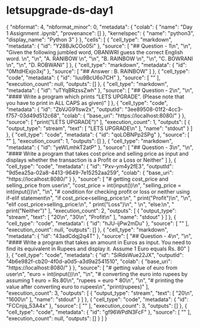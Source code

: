 # letsupgrade-ds-day1
{
  "nbformat": 4,
  "nbformat_minor": 0,
  "metadata": {
    "colab": {
      "name": "Day 1 Assignment .ipynb",
      "provenance": []
    },
    "kernelspec": {
      "name": "python3",
      "display_name": "Python 3"
    }
  },
  "cells": [
    {
      "cell_type": "markdown",
      "metadata": {
        "id": "Y28BJkCOo05i"
      },
      "source": [
        "## Question - 1\n",
        "\n",
        "Given the following jumbled word, OBANWRI guess the correct English word. \n",
        "\n",
        "A. RANIBOW \n",
        "\n",
        "B. RAINBOW \n",
        "\n",
        "C. BOWRANI \n",
        "\n",
        "D. ROBWANI"
      ]
    },
    {
      "cell_type": "markdown",
      "metadata": {
        "id": "0MtdHExjo3xj"
      },
      "source": [
        "## Answer : B. RAINBOW"
      ]
    },
    {
      "cell_type": "code",
      "metadata": {
        "id": "Iuu9BcU6o7CH"
      },
      "source": [
        ""
      ],
      "execution_count": null,
      "outputs": []
    },
    {
      "cell_type": "markdown",
      "metadata": {
        "id": "uTYqBRzssZwh"
      },
      "source": [
        "## Question - 2\n",
        "\n",
        "#### Write a program which prints “LETS UPGRADE”. (Please note that you have to print in ALL CAPS as given)"
      ]
    },
    {
      "cell_type": "code",
      "metadata": {
        "id": "ZbVJG91lsw2x",
        "outputId": "3ee89508-01f2-4cc3-f757-03d49d512c68",
        "colab": {
          "base_uri": "https://localhost:8080/"
        }
      },
      "source": [
        "print(\"LETS UPGRADE\")"
      ],
      "execution_count": 1,
      "outputs": [
        {
          "output_type": "stream",
          "text": [
            "LETS UPGRADE\n"
          ],
          "name": "stdout"
        }
      ]
    },
    {
      "cell_type": "code",
      "metadata": {
        "id": "qoLOBNPp2SPg"
      },
      "source": [
        ""
      ],
      "execution_count": 1,
      "outputs": []
    },
    {
      "cell_type": "markdown",
      "metadata": {
        "id": "yeWLmhkT2atP"
      },
      "source": [
        "## Question - 3\n",
        "\n",
        "#### Write a program that takes cost price and selling price as input and displays whether the transaction is a Profit or a Loss or Neither"
      ]
    },
    {
      "cell_type": "code",
      "metadata": {
        "id": "Pxv-ym4y2fE3",
        "outputId": "9d5ea25a-02a8-4413-9649-7e15252aa259",
        "colab": {
          "base_uri": "https://localhost:8080/"
        }
      },
      "source": [
        "# getting cost_price and selling_price from user\n",
        "cost_price = int(input())\n",
        "selling_price = int(input())\n",
        "\n",
        "# condition for checking profit or loss or neither using if-elif statement\n",
        "if cost_price<selling_price:\n",
        "    print(\"Profit\")\n",
        "\n",
        "elif cost_price>selling_price:\n",
        "    print(\"Loss\")\n",
        "    \n",
        "else:\n",
        "    print(\"Neither\")"
      ],
      "execution_count": 2,
      "outputs": [
        {
          "output_type": "stream",
          "text": [
            "20\n",
            "30\n",
            "Profit\n"
          ],
          "name": "stdout"
        }
      ]
    },
    {
      "cell_type": "code",
      "metadata": {
        "id": "hJU-ijPw2mDu"
      },
      "source": [
        ""
      ],
      "execution_count": null,
      "outputs": []
    },
    {
      "cell_type": "markdown",
      "metadata": {
        "id": "43adCdqj2q4T"
      },
      "source": [
        "## Question - 4\n",
        "\n",
        "#### Write a program that takes an amount in Euros as input. You need to find its equivalent in Rupees and display it. Assume 1 Euro equals Rs. 80"
      ]
    },
    {
      "cell_type": "code",
      "metadata": {
        "id": "SiRdsWue22JX",
        "outputId": "4b6e982f-cb20-4f0d-a0d5-a3d9a2541510",
        "colab": {
          "base_uri": "https://localhost:8080/"
        }
      },
      "source": [
        "# getting value of euro from user\n",
        "euro = int(input())\n",
        "\n",
        "# converting the euro into rupees by assuming 1 euro = Rs.80\n",
        "rupees = euro * 80\n",
        "\n",
        "# printing the value after converting euro to rupees\n",
        "print(rupees)"
      ],
      "execution_count": 3,
      "outputs": [
        {
          "output_type": "stream",
          "text": [
            "20\n",
            "1600\n"
          ],
          "name": "stdout"
        }
      ]
    },
    {
      "cell_type": "code",
      "metadata": {
        "id": "FCCnjq_53A4x"
      },
      "source": [
        ""
      ],
      "execution_count": 3,
      "outputs": []
    },
    {
      "cell_type": "code",
      "metadata": {
        "id": "gf96WPdN3FcF"
      },
      "source": [
        ""
      ],
      "execution_count": null,
      "outputs": []
    }
  ]
}
